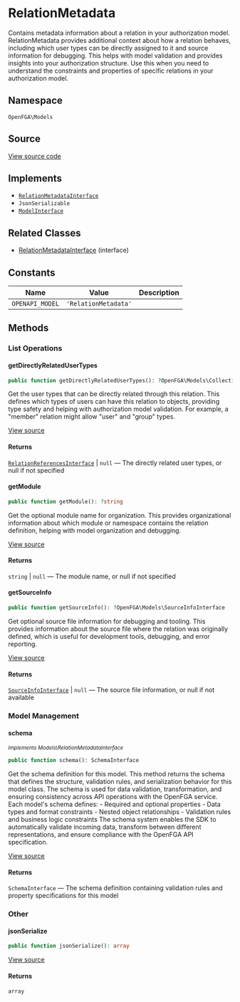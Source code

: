 # RelationMetadata

Contains metadata information about a relation in your authorization model. RelationMetadata provides additional context about how a relation behaves, including which user types can be directly assigned to it and source information for debugging. This helps with model validation and provides insights into your authorization structure. Use this when you need to understand the constraints and properties of specific relations in your authorization model.

## Namespace
`OpenFGA\Models`

## Source
[View source code](https://github.com/evansims/openfga-php/blob/main/src/Models/RelationMetadata.php)

## Implements
* [`RelationMetadataInterface`](RelationMetadataInterface.md)
* `JsonSerializable`
* [`ModelInterface`](ModelInterface.md)

## Related Classes
* [RelationMetadataInterface](Models/RelationMetadataInterface.md) (interface)

## Constants
| Name            | Value                | Description |
| --------------- | -------------------- | ----------- |
| `OPENAPI_MODEL` | `'RelationMetadata'` |             |

## Methods

### List Operations
#### getDirectlyRelatedUserTypes

```php
public function getDirectlyRelatedUserTypes(): ?OpenFGA\Models\Collections\RelationReferencesInterface
```

Get the user types that can be directly related through this relation. This defines which types of users can have this relation to objects, providing type safety and helping with authorization model validation. For example, a &quot;member&quot; relation might allow &quot;user&quot; and &quot;group&quot; types.

[View source](https://github.com/evansims/openfga-php/blob/main/src/Models/RelationMetadata.php#L60)

#### Returns
[`RelationReferencesInterface`](Models/Collections/RelationReferencesInterface.md) &#124; `null` — The directly related user types, or null if not specified
#### getModule

```php
public function getModule(): ?string
```

Get the optional module name for organization. This provides organizational information about which module or namespace contains the relation definition, helping with model organization and debugging.

[View source](https://github.com/evansims/openfga-php/blob/main/src/Models/RelationMetadata.php#L69)

#### Returns
`string` &#124; `null` — The module name, or null if not specified
#### getSourceInfo

```php
public function getSourceInfo(): ?OpenFGA\Models\SourceInfoInterface
```

Get optional source file information for debugging and tooling. This provides information about the source file where the relation was originally defined, which is useful for development tools, debugging, and error reporting.

[View source](https://github.com/evansims/openfga-php/blob/main/src/Models/RelationMetadata.php#L78)

#### Returns
[`SourceInfoInterface`](SourceInfoInterface.md) &#124; `null` — The source file information, or null if not available
### Model Management
#### schema

*<small>Implements Models\RelationMetadataInterface</small>*

```php
public function schema(): SchemaInterface
```

Get the schema definition for this model. This method returns the schema that defines the structure, validation rules, and serialization behavior for this model class. The schema is used for data validation, transformation, and ensuring consistency across API operations with the OpenFGA service. Each model&#039;s schema defines: - Required and optional properties - Data types and format constraints - Nested object relationships - Validation rules and business logic constraints The schema system enables the SDK to automatically validate incoming data, transform between different representations, and ensure compliance with the OpenFGA API specification.

[View source](https://github.com/evansims/openfga-php/blob/main/src/Models/ModelInterface.php#L52)

#### Returns
`SchemaInterface` — The schema definition containing validation rules and property specifications for this model
### Other
#### jsonSerialize

```php
public function jsonSerialize(): array
```

[View source](https://github.com/evansims/openfga-php/blob/main/src/Models/RelationMetadata.php#L87)

#### Returns
`array`
